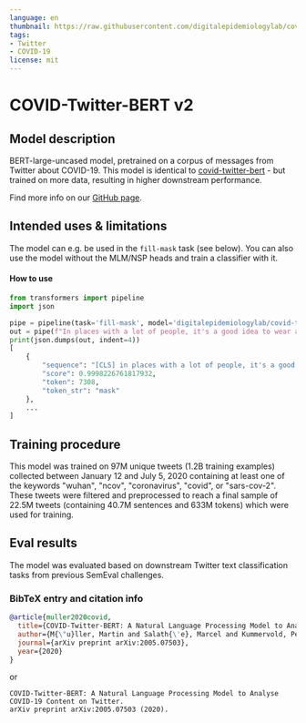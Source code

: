 ```yaml
---
language: en
thumbnail: https://raw.githubusercontent.com/digitalepidemiologylab/covid-twitter-bert/master/images/COVID-Twitter-BERT_small.png
tags:
- Twitter
- COVID-19
license: mit
---
```


# COVID-Twitter-BERT v2

## Model description

BERT-large-uncased model, pretrained on a corpus of messages from Twitter about COVID-19. This model is identical to [covid-twitter-bert](https://huggingface.co/digitalepidemiologylab/covid-twitter-bert) - but trained on more data, resulting in higher downstream performance.

Find more info on our [GitHub page](https://github.com/digitalepidemiologylab/covid-twitter-bert).


## Intended uses & limitations

The model can e.g. be used in the `fill-mask` task (see below). You can also use the model without the MLM/NSP heads and train a classifier with it.

#### How to use

```python
from transformers import pipeline
import json

pipe = pipeline(task='fill-mask', model='digitalepidemiologylab/covid-twitter-bert-v2')
out = pipe(f"In places with a lot of people, it's a good idea to wear a {pipe.tokenizer.mask_token}")
print(json.dumps(out, indent=4))
[
    {
        "sequence": "[CLS] in places with a lot of people, it's a good idea to wear a mask [SEP]",
        "score": 0.9998226761817932,
        "token": 7308,
        "token_str": "mask"
    },
    ...
]
```

## Training procedure
This model was trained on 97M unique tweets (1.2B training examples) collected between January 12 and July 5, 2020 containing at least one of the keywords "wuhan", "ncov", "coronavirus", "covid", or "sars-cov-2". These tweets were filtered and preprocessed to reach a final sample of 22.5M tweets (containing 40.7M sentences and 633M tokens) which were used for training.

## Eval results
The model was evaluated based on downstream Twitter text classification tasks from previous SemEval challenges.

### BibTeX entry and citation info

```bibtex
@article{muller2020covid,
  title={COVID-Twitter-BERT: A Natural Language Processing Model to Analyse COVID-19 Content on Twitter},
  author={M{\"u}ller, Martin and Salath{\'e}, Marcel and Kummervold, Per E},
  journal={arXiv preprint arXiv:2005.07503},
  year={2020}
}
```

or

```Martin Müller, Marcel Salathé, and Per E. Kummervold.
COVID-Twitter-BERT: A Natural Language Processing Model to Analyse COVID-19 Content on Twitter.
arXiv preprint arXiv:2005.07503 (2020).
```
